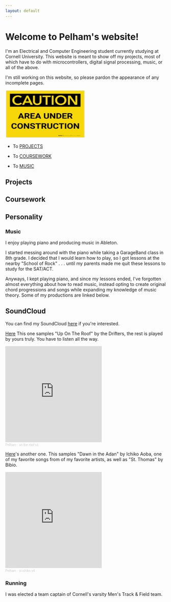```yaml
---
layout: default
---
```


# Welcome to Pelham's website!

I'm an Electrical and Computer Engineering student currently studying at Cornell University. This website is meant to show off my projects, most of which have to do  with microcontrollers, digital signal processing, music, or all of the above. 

I'm still working on this website, so please pardon the appearance of any incomplete pages.

<img src="underconstruction.jpg" height="150" width="250">
    
 - To [PROJECTS](projects.md) 

 - To [COURSEWORK](coursework.md) 
  
 - To [MUSIC](music.MD)

 ## Projects


 ## Coursework


 ## Personality

 ### Music

I enjoy playing piano and producing music in Ableton. 

I started messing around with the piano while taking a GarageBand class in 8th grade. I decided that I would learn  how to play, so I got lessons at the nearby "School of Rock" . . . until my parents made me quit these lessons to study for the SAT/ACT. 

Anyways, I kept playing piano, and since my lessons ended, I've forgotten almost everything about how to read music, instead opting to create original chord progressions and songs while expanding my knowledge of music theory. Some of my productions are linked below.
  
## SoundCloud
  
You can find my SoundCloud [here](https://soundcloud.com/pelhamb) if you're interested.

[Here](https://on.soundcloud.com/Kyiva)  This one samples "Up On The Roof" by the Drifters, the rest is played by yours truly. You have to listen all the way.

<iframe width="60%" height="300" scrolling="no" frameborder="no" allow="autoplay" src="https://w.soundcloud.com/player/?url=https%3A//api.soundcloud.com/tracks/1656904323&color=%23ff5500&auto_play=false&hide_related=false&show_comments=true&show_user=true&show_reposts=false&show_teaser=true&visual=true"></iframe><div style="font-size: 10px; color: #cccccc;line-break: anywhere;word-break: normal;overflow: hidden;white-space: nowrap;text-overflow: ellipsis; font-family: Interstate,Lucida Grande,Lucida Sans Unicode,Lucida Sans,Garuda,Verdana,Tahoma,sans-serif;font-weight: 100;"><a href="https://soundcloud.com/pelhamb" title="Pelham" target="_blank" style="color: #cccccc; text-decoration: none;">Pelham</a> · <a href="https://soundcloud.com/pelhamb/on-the-roof-v1" title="on the roof v1" target="_blank" style="color: #cccccc; text-decoration: none;">on the roof v1</a></div>

[Here](https://on.soundcloud.com/e7UPp)'s another one. This samples "Dawn in the Adan" by Ichiko Aoba, one of my favorite songs from of my favorite artists, as well as "St. Thomas" by Bibio.

<iframe width="60%" height="300" scrolling="no" frameborder="no" allow="autoplay" src="https://w.soundcloud.com/player/?url=https%3A//api.soundcloud.com/tracks/1450834441&color=%23ff5500&auto_play=false&hide_related=false&show_comments=true&show_user=true&show_reposts=false&show_teaser=true&visual=true"></iframe><div style="font-size: 10px; color: #cccccc;line-break: anywhere;word-break: normal;overflow: hidden;white-space: nowrap;text-overflow: ellipsis; font-family: Interstate,Lucida Grande,Lucida Sans Unicode,Lucida Sans,Garuda,Verdana,Tahoma,sans-serif;font-weight: 100;"><a href="https://soundcloud.com/pelhamb" title="Pelham" target="_blank" style="color: #cccccc; text-decoration: none;">Pelham</a> · <a href="https://soundcloud.com/pelhamb/st-ichiko-v3" title="st ichiko v4" target="_blank" style="color: #cccccc; text-decoration: none;">st ichiko v4</a></div>


 ### Running

 I was elected a team captain of Cornell's varsity Men's Track & Field team.